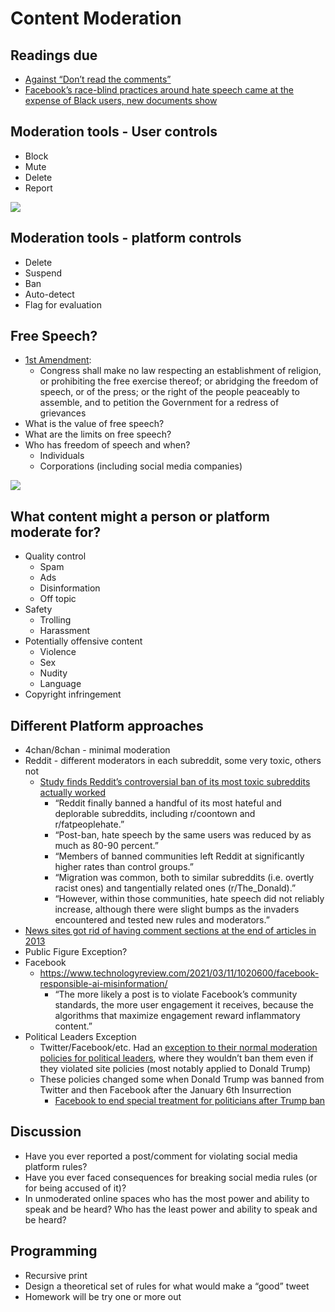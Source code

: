 # Content Moderation

## Readings due
- [Against “Don’t read the comments”](https://medium.com/humane-tech/against-don-t-read-the-comments-aee43ce515b9)
- [Facebook’s race-blind practices around hate speech came at the expense of Black users, new documents show](https://www.washingtonpost.com/technology/2021/11/21/facebook-algorithm-biased-race/)

## Moderation tools - User controls
- Block
- Mute
- Delete
- Report

![](comment_review.png)

## Moderation tools - platform controls
- Delete
- Suspend
- Ban
- Auto-detect
- Flag for evaluation

## Free Speech?
- [1st Amendment](https://constitution.congress.gov/constitution/amendment-1/):
  - Congress shall make no law respecting an establishment of religion, or prohibiting the free exercise thereof; or abridging the freedom of speech, or of the press; or the right of the people peaceably to assemble, and to petition the Government for a redress of grievances
- What is the value of free speech?
- What are the limits on free speech?
- Who has freedom of speech and when?
  - Individuals
  - Corporations (including social media companies)

[![](free_speech_2x.png)](https://xkcd.com/1357/)

## What content might a person or platform moderate for?

- Quality control
  - Spam
  - Ads
  - Disinformation
  - Off topic
- Safety
  - Trolling
  - Harassment
- Potentially offensive content
  - Violence
  - Sex
  - Nudity
  - Language
- Copyright infringement

## Different Platform approaches
- 4chan/8chan - minimal moderation
- Reddit - different moderators in each subreddit, some very toxic, others not
  - [Study finds Reddit’s controversial ban of its most toxic subreddits actually worked](https://techcrunch.com/2017/09/11/study-finds-reddits-controversial-ban-of-its-most-toxic-subreddits-actually-worked/)
    - “Reddit finally banned a handful of its most hateful and deplorable subreddits, including r/coontown and r/fatpeoplehate.”
    - “Post-ban, hate speech by the same users was reduced by as much as 80-90 percent.”
    - “Members of banned communities left Reddit at significantly higher rates than control groups.”
    - “Migration was common, both to similar subreddits (i.e. overtly racist ones) and tangentially related ones (r/The_Donald).”
    - “However, within those communities, hate speech did not reliably increase, although there were slight bumps as the invaders encountered and tested new rules and moderators.”
- [News sites got rid of having comment sections at the end of articles in 2013](https://www.wired.com/2015/10/brief-history-of-the-demise-of-the-comments-timeline/)
- Public Figure Exception?
- Facebook
  - https://www.technologyreview.com/2021/03/11/1020600/facebook-responsible-ai-misinformation/
    - “The more likely a post is to violate Facebook’s community standards, the more user engagement it receives, because the algorithms that maximize engagement reward inflammatory content.”
- Political Leaders Exception
  - Twitter/Facebook/etc. Had an [exception to their normal moderation policies for political leaders](https://help.twitter.com/en/rules-and-policies/public-interest), where they wouldn’t ban them even if they violated site policies (most notably applied to Donald Trump)
  - These policies changed some when Donald Trump was banned from Twitter and then Facebook after the January 6th Insurrection
    - [Facebook to end special treatment for politicians after Trump ban](https://www.theverge.com/2021/6/3/22474738/facebook-ending-political-figure-exemption-moderation-policy)

## Discussion

- Have you ever reported a post/comment for violating social media platform rules?
- Have you ever faced consequences for breaking social media rules (or for being accused of it)?
- In unmoderated online spaces who has the most power and ability to speak and be heard? Who has the least power and ability to speak and be heard?

## Programming

- Recursive print
- Design a theoretical set of rules for what would make a “good” tweet
- Homework will be try one or more out
